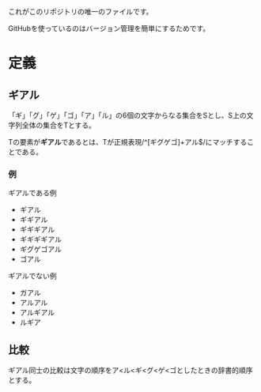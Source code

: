 これがこのリポジトリの唯一のファイルです。

GitHubを使っているのはバージョン管理を簡単にするためです。

# 定義
## ギアル
「ギ」「グ」「ゲ」「ゴ」「ア」「ル」の6個の文字からなる集合をSとし、S上の文字列全体の集合をTとする。

Tの要素が**ギアル**であるとは、Tが正規表現/^[ギグゲゴ]+アル$/にマッチすることである。

### 例

ギアルである例
- ギアル
- ギギアル
- ギギギアル
- ギギギギアル
- ギグゲゴアル
- ゴアル

ギアルでない例
- ガアル
- アルアル
- アルギアル
- ルギア

## 比較

ギアル同士の比較は文字の順序をア<ル<ギ<グ<ゲ<ゴとしたときの辞書的順序とする。

